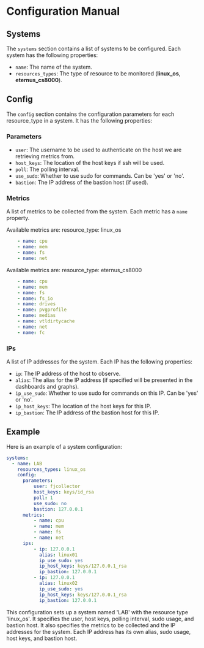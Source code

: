 # Configuration Manual

## Systems

The `systems` section contains a list of systems to be configured. Each system has the following properties:

- `name`: The name of the system.
- `resources_types`: The type of resource to be monitored (**linux_os**, **eternus_cs8000**).

## Config

The `config` section contains the configuration parameters for each resource_type in a system. It has the following properties:

### Parameters

- `user`: The username to be used to authenticate on the host we are retrieving metrics from.
- `host_keys`: The location of the host keys if ssh will be used.
- `poll`: The polling interval.
- `use_sudo`: Whether to use sudo for commands. Can be 'yes' or 'no'.
- `bastion`: The IP address of the bastion host (if used).

### Metrics

A list of metrics to be collected from the system. Each metric has a `name` property.

Available metrics are:
resource_type: linux_os<br>
```yaml
    - name: cpu
    - name: mem
    - name: fs
    - name: net
```

Available metrics are:
resource_type: eternus_cs8000<br>
```yaml
    - name: cpu
    - name: mem
    - name: fs
    - name: fs_io
    - name: drives
    - name: pvgprofile
    - name: medias
    - name: vtldirtycache
    - name: net
    - name: fc

```


### IPs

A list of IP addresses for the system. Each IP has the following properties:

- `ip`: The IP address of the host to observe.
- `alias`: The alias for the IP address (if specified will be presented in the dashboards and graphs).
- `ip_use_sudo`: Whether to use sudo for commands on this IP. Can be 'yes' or 'no'.
- `ip_host_keys`: The location of the host keys for this IP.
- `ip_bastion`: The IP address of the bastion host for this IP.

## Example

Here is an example of a system configuration:

```yaml
systems:
  - name: LAB
    resources_types: linux_os
    config:
      parameters:
          user: fjcollector
          host_keys: keys/id_rsa
          poll: 1
          use_sudo: no
          bastion: 127.0.0.1
      metrics:
          - name: cpu
          - name: mem
          - name: fs
          - name: net
      ips:
          - ip: 127.0.0.1
            alias: linux01
            ip_use_sudo: yes
            ip_host_keys: keys/127.0.0.1_rsa
            ip_bastion: 127.0.0.1
          - ip: 127.0.0.1
            alias: linux02
            ip_use_sudo: yes
            ip_host_keys: keys/127.0.0.1_rsa
            ip_bastion: 127.0.0.1
```
This configuration sets up a system named 'LAB' with the resource type 'linux_os'. It specifies the user, host keys, polling interval, sudo usage, and bastion host. It also specifies the metrics to be collected and the IP addresses for the system. Each IP address has its own alias, sudo usage, host keys, and bastion host.
